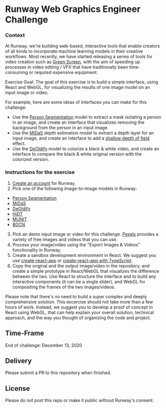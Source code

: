 # Runway Web Graphics Engineer Challenge

### Context

At Runway, we're building web-based, interactive tools that enable creators of all kinds to incorporate machine learning models in their creative workflows. Most recently, we have started releasing a series of tools for video creation such as [Green Screen](https://twitter.com/runwayml/status/1328692635037523968), with the aim of speeding up processes in video editing / VFX that have traditionally been time-consuming or required expensive equipment.

Exercise Goal: The goal of this exercise is to build a simple interface, using React and WebGL, for visualizing the results of one image model on an input image or video. 

For example, here are some ideas of interfaces you can make for this challenge:

* Use the [Person Segmentation](https://app.runwayml.com/models/runway/Person-Segmentation) model to extract a mask isolating a person in an image, and create an interface that visualizes removing the background from the person in an input image.
* Use the [MiDaS](https://app.runwayml.com/models/anastasis/MiDaS) depth estimation model to extract a depth layer for an input image, and create an interface to add a [shallow depth of field](https://www.studiobinder.com/blog/what-is-shallow-depth-of-field/) effect.
* Use the [DeOldify](https://app.runwayml.com/models/reiinakano/DeOldify) model to colorize a black & white video, and create an interface to compare the black & white original version with the colorized version.

### Instructions for the exercise

1. [Create an account](https://app.runwayml.com) for Runway.
2. Pick one of the following image-to-image models in Runway:

- [Person Segmentation](https://app.runwayml.com/models/runway/Person-Segmentation)
- [MiDaS](https://app.runwayml.com/models/anastasis/MiDaS)
- [DeOldify](https://app.runwayml.com/models/reiinakano/DeOldify)
- [HiDT](https://app.runwayml.com/models/anastasis/HiDT)
- [MUNIT](https://app.runwayml.com/models/dvsmethid/MUNIT)
- [BDCN](https://app.runwayml.com/models/sree_harsha/BDCN)

3. Pick an demo input image or video for this challenge. [Pexels](https://www.pexels.com/) provides a variety of free images and videos that you can use.
4. Process your image/video using the "Export Images & Videos" functionality in Runway.
5. Create a sandbox development environment in React. We suggest you use [create-react-app](https://github.com/facebook/create-react-app) or [create-react-app with TypeScript](https://create-react-app.dev/docs/adding-typescript/).
6. Copy the original and the output image/video in the repository, and create a simple prototype in React/WebGL that visualizes the difference between the two. Use React to structure the interface and to build any interactive components (it can be a single slider), and WebGL for compositing the frames of the two images/videos.

Please note that there's no need to build a super complex and deeply comprehensive solution. This excercise should not take more than a few hours of work. Instead, we suggest you to develop a proof of concept in React using WebGL, that can help explain your overall solution, technical approach, and the way you thought of organizing the code and project.

## Time-Frame

End of challenge: December 13, 2020

## Delivery

Please submit a PR to this repository when finished.

## License

Please do not post this repo or make it public without Runway's consent.

